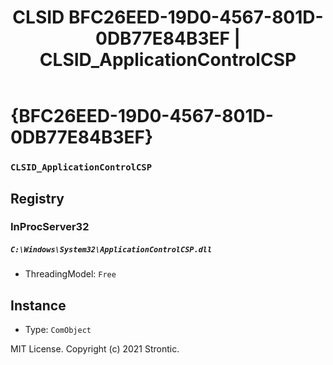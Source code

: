 ﻿---
title: "CLSID BFC26EED-19D0-4567-801D-0DB77E84B3EF | CLSID_ApplicationControlCSP"
excerpt: What is COM-Object CLSID BFC26EED-19D0-4567-801D-0DB77E84B3EF?
---

# {BFC26EED-19D0-4567-801D-0DB77E84B3EF}

### `CLSID_ApplicationControlCSP`

## Registry


### InProcServer32

##### `C:\Windows\System32\ApplicationControlCSP.dll`
* ThreadingModel: `Free`

## Instance

* Type: `ComObject`

MIT License. Copyright (c) 2021 Strontic.


